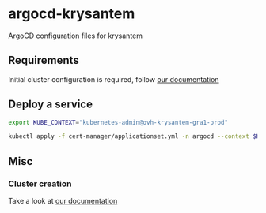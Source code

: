 # argocd-krysantem

ArgoCD configuration files for krysantem

## Requirements
Initial cluster configuration is required, follow [our documentation](./documentation/argocd.md)

## Deploy a service
```bash
export KUBE_CONTEXT="kubernetes-admin@ovh-krysantem-gra1-prod"

kubectl apply -f cert-manager/applicationset.yml -n argocd --context $KUBE_CONTEXT
```

## Misc
### Cluster creation

Take a look at [our documentation](./documentation/k0s.md)
